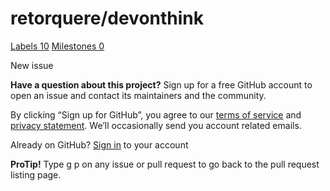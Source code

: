 # retorquere/devonthink

 [Labels 10](https://github.com/retorquere/devonthink/labels) [Milestones 0](https://github.com/retorquere/devonthink/milestones)

 New issue

 **Have a question about this project?** Sign up for a free GitHub account to open an issue and contact its maintainers and the community.

By clicking “Sign up for GitHub”, you agree to our [terms of service](https://docs.github.com/terms) and [privacy statement](https://docs.github.com/privacy). We’ll occasionally send you account related emails.

 Already on GitHub? [Sign in](https://github.com/login?return_to=%2Fretorquere%2Fdevonthink%2Fissues%2Fnew) to your account

**ProTip!** Type g p on any issue or pull request to go back to the pull request listing page.

